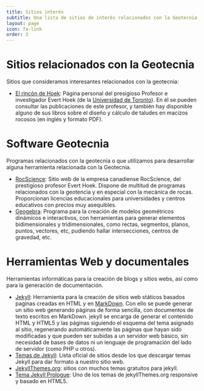 ```yaml
---
title: Sitios interés
subtitle: Una lista de sitios de interés relacionados con la Geotecnia o las herramientas que utilizmos
layout: page
icon: fa-link
order: 3
---
```

# Sitios relacionados con la Geotecnia
Sitios que consideramos interesantes relacionados con la geotecnia:
* [El rincón de Hoek](https://www.rocscience.com/learning/hoeks-corner): Página personal del presigioso Profesor e investigador Evert Hoek (de la [Universidad de Toronto](https://www.utoronto.ca/)). En él se pueden consultar las publicaciones de este profesor, y también hay disponible alguno de sus libros sobre el diseño y cálculo de taludes en macizos rocosos (en inglés y formato PDF).


# Software Geotecnia
Programas relacionados con la geotecnia o que utilizamos para desarrollar alguna herramienta relacionada con la Geotecnia.

*  [RocScience](https://www.rocscience.com/): Sitio web de la empresa canadiense RocScience, del prestigioso profesor Evert Hoek. Dispone de multitud de programas relacionados con la geotencia y en especial con la mecánica de rocas. Proporcionan licencias educacionales para universidades y centros educativos con precios muy asequibles.
*  [Geogebra](https://www.geogebra.org/): Programa para la creación de modelos geométricos dinámicos e interactivos, con herramientas para generar elementos bidimensionales y tridimensionales, como rectas, segmentos, planos, puntos, vectores, etc, pudiendo hallar intersecciones, centros de gravedad, etc.

# Herramientas Web y documentales
Herramientas informáticas para la creación de blogs y sitios webs, así como para la generación de documentación.

* [Jekyll](https://jekyllrb.com/): Herramienta para la creación de sitios web státicos basados paginas creadas en HTML y en [MarkDown](https://es.wikipedia.org/wiki/Markdown). Con ello se puede generar un sitio web generando páginas de forma sencilla, con documentos de texto escritos en MarkDown. jekyll se encarga de generar el contenido HTML y HTML5 y las páginas siguiendo el esquema del tema asignado al sitio, regenerando automáticamente las páginas que hayan sido modificadas y que pueden ser subidas a un servidor web básico, sin necesidad de bases de datos ni un lenguaje de programación del lado de servidor (como PHP u otros).
* [Temas de Jekyll](https://jekyllrb.com/docs/themes/): Lista oficial de sitios desde los que descargar temas Jekyll para dar formato a nuestro sitio web.
* [JekyllThemes.org](http://jekyllthemes.org/): sitios con muchos temas gratuitos para jekyll.
* [Tema Jekyll Prologue](http://jekyllthemes.org/themes/jekyll-theme-prologue/): Uno de los temas de jekyllThemes.org responsive y basado en HTML5.

